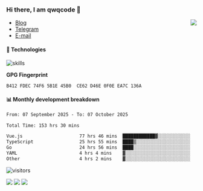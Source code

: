 <!--![](https://user-images.githubusercontent.com/22412567/89914023-fb3a6e80-dc26-11ea-82ba-5ed80e2ffb69.jpg)-->

### Hi there, I am qwqcode 👋

<img src="https://github-readme-stats.mrdulin.vercel.app/api?username=qwqcode&count_private=true&show_icons=true&hide_border=true&icon_color=586069&title_color=0366d6" align="right">

- [Blog](https://qwqaq.com/)
- [Telegram](https://t.me/qwqcode)
- [E-mail](mailto:qwqcode@gmail.com)

#### 🔧 Technologies

![skills](https://skillicons.dev/icons?i=go,ts,cs,js,java,php,py,regex,docker,git,svelte,sass,vue,nuxtjs,webpack,vite,laravel,electron,redis,vscode,visualstudio,idea,androidstudio,figma,ai,ps,pr,powershell,vim,bash&theme=light)

**GPG Fingerprint**

```
B412 FDEC 74F6 5B1E 45B0  CE62 D46E 0F0E EA7C 136A
```

#### 📊 Monthly development breakdown

<!--START_SECTION:waka-->

```txt
From: 07 September 2025 - To: 07 October 2025

Total Time: 153 hrs 30 mins

Vue.js                     77 hrs 46 mins  ████████████▓░░░░░░░░░░░░   50.67 %
TypeScript                 25 hrs 55 mins  ████▒░░░░░░░░░░░░░░░░░░░░   16.88 %
Go                         24 hrs 56 mins  ████░░░░░░░░░░░░░░░░░░░░░   16.24 %
YAML                       4 hrs 4 mins    ▓░░░░░░░░░░░░░░░░░░░░░░░░   02.66 %
Other                      4 hrs 2 mins    ▓░░░░░░░░░░░░░░░░░░░░░░░░   02.63 %
```

<!--END_SECTION:waka-->

![visitors](https://visitor-badge.laobi.icu/badge?page_id=qwqcode.visitor-badge)

<p>
  <img src="https://api.githubtrends.io/user/svg/qwqcode/langs?time_range=one_year&theme=classic" />
  <img src="https://api.githubtrends.io/user/svg/qwqcode/repos?time_range=one_year&theme=classic" />
  <img src="https://github-readme-stats.vercel.app/api/top-langs?username=qwqcode&show_icons=true&locale=en&layout=compact&hide=html&langs_count=20" />
</p>
